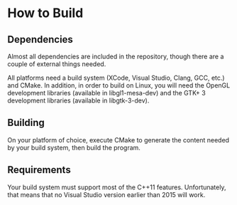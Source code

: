 # How to Build

## Dependencies
Almost all dependencies are included in the repository, though there are a couple of external things needed.

All platforms need a build system (XCode, Visual Studio, Clang, GCC, etc.) and CMake. In addition, in order to build on Linux, you will need the OpenGL development libraries (available in libgl1-mesa-dev) and the GTK+ 3 development libraries (available in libgtk-3-dev).

## Building
On your platform of choice, execute CMake to generate the content needed by your build system, then build the program.

## Requirements
Your build system must support most of the C++11 features. Unfortunately, that means that no Visual Studio version earlier than 2015 will work.
